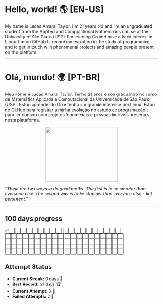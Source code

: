 # Hello, world! 🌎 [EN-US]

My name is Lucas Amaral Taylor. I'm 21 years old and I'm an ungraduated student from the Applied and Computational Mathematics course at the University of São Paulo (USP). I'm learning Go and have a keen interest in Linux. I'm on GitHub to record my evolution in the study of programming and to get in touch with phenomenal projects and amazing people present on this platform.

---

# Olá, mundo! 🌍 [PT-BR]

Meu nome é Lucas Amaral Taylor. Tenho 21 anos e sou graduando no curso de Matemática Aplicada e Computacional da Universidade de São Paulo (USP). Estou aprendendo Go e tenho um grande interesse por Linux. Estou no GitHub para registrar a minha evolução no estudo de programação e para ter contato com projetos fenomenais e pessoas incríveis presentes nesta plataforma.

<p align="center">
  <img src="https://media4.giphy.com/media/pO4UHglOY2vII/giphy.gif?cid=ecf05e479o0l8n09zeoqjx3zqloxh65hoo7yfozejgzqniyg&rid=giphy.gif&ct=g" width="240" height="180">
</p>

*"There are two ways to do good maths. The first is to be smarter than everyone else. The second way is to be stupider than everyone else - but persistent."*  

---
## 100 days progress
✅⬜️⬜️⬜️⬜️⬜️⬜️⬜️⬜️⬜️
⬜️⬜️⬜️⬜️⬜️⬜️⬜️⬜️⬜️⬜️
⬜️⬜️⬜️⬜️⬜️⬜️⬜️⬜️⬜️⬜️
⬜️⬜️⬜️⬜️⬜️⬜️⬜️⬜️⬜️⬜️
⬜️⬜️⬜️⬜️⬜️⬜️⬜️⬜️⬜️⬜️
⬜️⬜️⬜️⬜️⬜️⬜️⬜️⬜️⬜️⬜️
⬜️⬜️⬜️⬜️⬜️⬜️⬜️⬜️⬜️⬜️
⬜️⬜️⬜️⬜️⬜️⬜️⬜️⬜️⬜️⬜️
⬜️⬜️⬜️⬜️⬜️⬜️⬜️⬜️⬜️⬜️
⬜️⬜️⬜️⬜️⬜️⬜️⬜️⬜️⬜️⬜️

## Attempt Status
  - **Current Streak:** 0 days 🌟
  - **Best Record:** 31 days 🏆
  - **Current Attempt:** 3 🎯
  - **Failed Attempts:** 2 🚫
